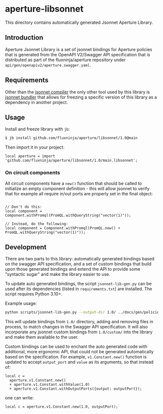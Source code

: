 # aperture-libsonnet

This directory contains automatically generated Jsonnet Aperture Library.

## Introduction

Aperture Jsonnet Library is a set of jsonnet bindings for Aperture policies that
is generated from the OpenAPI V2/Swagger API specification that is distributed
as part of the fluxninja/aperture repository under
`api/gen/openapiv2/aperture.swagger.yaml`.

## Requirements

Other than the [jsonnet compiler][jsonnet] the only other tool used by this
library is [jsonnet bundler][jb] that allows for freezing a specific version of
this library as a dependency in another project.

[jsonnet]: https://github.com/google/go-jsonnet
[jb]: https://github.com/jsonnet-bundler/jsonnet-bundler

## Usage

Install and freeze library with `jb`:

```sh
$ jb install github.com/fluxninja/aperture/libsonnet/1.0@main
```

Then import it in your project:

```jsonnet
local aperture = import 'github.com/fluxninja/aperture/libsonnet/1.0/main.libsonnet';
```

### On circuit components

All circuit components have a `new()` function that should be called to
initialize an empty component definition - this will allow jsonnet to verify
that for example all require in/out ports are properly set in the final object:

```jsonnet

// Don't do this:
local component = Component.withPromql(PromQL.withQueryString("vector(1)"));

// Instead, do the following:
local component = Component.withPromql(PromQL.new() + PromQL.withQueryString("vector(1)"));
```

## Development

There are two parts to this library: automatically generated bindings based on
the swagger API specification, and a set of custom bindings that build upon
those generated bindings and extend the API to provide some "syntactic sugar" and
make the library easier to use.

To update auto generated bindings, the script `jsonnet-lib-gen.py` can be used
after its dependencies (listed in `requirements.txt`) are installed. The script
requires Python 3.10+.

Example usage:

```sh
python scripts/jsonnet-lib-gen.py --output-dir 1.0/ ../docs/gen/policies/gen.yaml
```

This will update bindings from `1.0/` directory, adding and removing files in
process, to match changes in the Swagger API specification. It will also
incorporate any jsonnet custom bindings from `1.0/custom/` into the library and
make them available to the user.

Custom bindings can be used to enchant the auto generated code with additional,
more ergonomic API, that could not be generated automatically based on the
specification. For example, `v1.Constant.new()` function is updated to accept
`output_port` and `value` as its arguments, so that instead of:

```jsonnet
local c =
  aperture.v1.Constant.new()
  + aperture.v1.Constant.withValue(1.0)
  + aperture.v1.Constant.withOutputPorts({output: outputPort});
```

one can write:

```jsonnet
local c = aperture.v1.Constant.new(1.0, outputPort);
```
